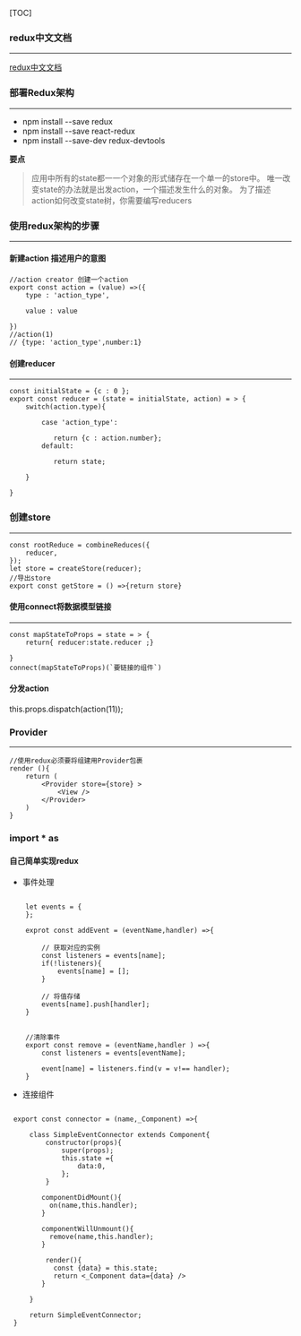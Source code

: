 [TOC]

### redux中文文档
---
[redux中文文档](http://cn.redux.js.org/docs/recipes/ReducingBoilerplate.html)

### 部署Redux架构
---
- npm install --save redux
- npm install --save react-redux
- npm install --save-dev redux-devtools


**要点**
> 应用中所有的state都一一个对象的形式储存在一个单一的store中。
唯一改变state的办法就是出发action，一个描述发生什么的对象。
为了描述action如何改变state树，你需要编写reducers


### 使用redux架构的步骤 
---
#### 新建action 描述用户的意图 
```
//action creator 创建一个action
export const action = (value) =>({
    type : 'action_type',

    value : value

})
//action(1)
// {type: 'action_type',number:1}
```
#### 创建reducer
---
```
const initialState = {c : 0 };
export const reducer = (state = initialState, action) = > {
    switch(action.type){

        case 'action_type':

           return {c : action.number};
        default:

           return state;

    }

}
```
### 创建store
---
```
const rootReduce = combineReduces({
    reducer,
});
let store = createStore(reducer);
//导出store
export const getStore = () =>{return store}
```


#### 使用connect将数据模型链接
---
```
const mapStateToProps = state = > {
    return{ reducer:state.reducer ;}

}
connect(mapStateToProps)(`要链接的组件`)
```

#### 分发action
this.props.dispatch(action(11));

### Provider
---
```
//使用redux必须要将组建用Provider包裹
render (){
    return (
        <Provider store={store} >
            <View />
        </Provider>
    )
}
```


### import * as



#### 自己简单实现redux

- 事件处理
```

    let events = {
    };
    
    exprot const addEvent = (eventName,handler) =>{
        
        // 获取对应的实例
        const listeners = events[name];
        if(!listeners){
            events[name] = [];
        }
        
        // 将值存储
        events[name].push[handler];
    }


    //清除事件
    export const remove = (eventName,handler ) =>{
        const listeners = events[eventName];
        
        event[name] = listeners.find(v = v!== handler);
    }

```

- 连接组件
```

 export const connector = (name,_Component) =>{
     
     class SimpleEventConnector extends Component{
         constructor(props){
             super(props);
             this.state ={
                 data:0,
             };
         }
      
        componentDidMount(){
          on(name,this.handler);
        }
      
        componentWillUnmount(){
          remove(name,this.handler);
        }
      
         render(){
           const {data} = this.state;
           return <_Component data={data} />
        }
    
     }
     
     return SimpleEventConnector;
 }


```